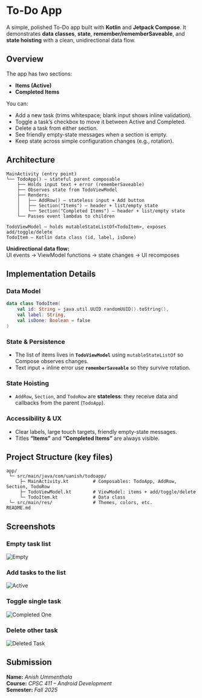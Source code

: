 # To-Do App

A simple, polished To-Do app built with **Kotlin** and **Jetpack Compose**. It demonstrates **data classes**, **state**, **remember/rememberSaveable**, and **state hoisting** with a clean, unidirectional data flow.

## Overview

The app has two sections:

- **Items (Active)**
- **Completed Items**

You can:
- Add a new task (trims whitespace; blank input shows inline validation).
- Toggle a task’s checkbox to move it between Active and Completed.
- Delete a task from either section.
- See friendly empty-state messages when a section is empty.
- Keep state across simple configuration changes (e.g., rotation).



## Architecture

```
MainActivity (entry point)
└── TodoApp() – stateful parent composable
    ├── Holds input text + error (rememberSaveable)
    ├── Observes state from TodoViewModel
    ├── Renders:
    │   ├── AddRow() – stateless input + Add button
    │   ├── Section("Items") – header + list/empty state
    │   └── Section("Completed Items") – header + list/empty state
    └── Passes event lambdas to children

TodoViewModel – holds mutableStateListOf<TodoItem>, exposes add/toggle/delete
TodoItem – Kotlin data class (id, label, isDone)
```

**Unidirectional data flow:**  
UI events → ViewModel functions → state changes → UI recomposes


## Implementation Details

### Data Model
```kotlin
data class TodoItem(
    val id: String = java.util.UUID.randomUUID().toString(),
    val label: String,
    val isDone: Boolean = false
)
```

### State & Persistence
- The list of items lives in **`TodoViewModel`** using `mutableStateListOf` so Compose observes changes.
- Text input + inline error use **`rememberSaveable`** so they survive rotation.

### State Hoisting
- `AddRow`, `Section`, and `TodoRow` are **stateless**: they receive data and callbacks from the parent (`TodoApp`).

### Accessibility & UX
- Clear labels, large touch targets, friendly empty-state messages.
- Titles **“Items”** and **“Completed Items”** are always visible.


## Project Structure (key files)

```
app/
 └─ src/main/java/com/uanish/todoapp/
     ├─ MainActivity.kt         # Composables: TodoApp, AddRow, Section, TodoRow
     ├─ TodoViewModel.kt        # ViewModel: items + add/toggle/delete
     └─ TodoItem.kt             # Data class
 └─ src/main/res/               # Themes, colors, etc.
README.md
```

## Screenshots

### Empty task list
![Empty](screenshots/empty.png)

### Add tasks to the list
![Active](screenshots/active.png)

### Toggle single task
![Completed One](screenshots/completed-one.png)

### Delete other task
![Deleted Task](screenshots/completed.png)

## Submission

**Name:** _Anish Ummenthala_  
**Course:** _CPSC 411 – Android Development_  
**Semester:** _Fall 2025_  
